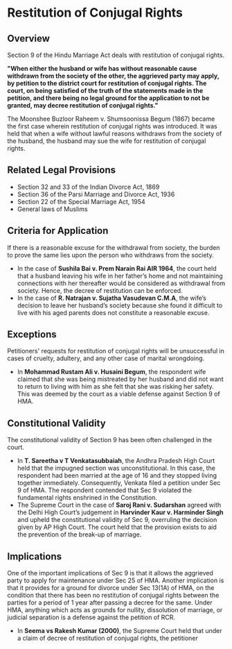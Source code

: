 # Restitution of Conjugal Rights

## Overview

Section 9 of the Hindu Marriage Act deals with restitution of conjugal rights. 

**"When either the husband or wife has without reasonable cause withdrawn from the society of the other, the aggrieved party may apply, by petition to the district court for restitution of conjugal rights. The court, on being satisfied of the truth of the statements made in the petition, and there being no legal ground for the application to not be granted, may decree restitution of conjugal rights."**

The Moonshee Buzloor Raheem v. Shumsoonissa Begum (1867) became the first case wherein restitution of conjugal rights was introduced. It was held that when a wife without lawful reasons withdraws from the society of the husband, the husband may sue the wife for restitution of conjugal rights.

## Related Legal Provisions

- Section 32 and 33 of the Indian Divorce Act, 1869
- Section 36 of the Parsi Marriage and Divorce Act, 1936
- Section 22 of the Special Marriage Act, 1954
- General laws of Muslims

## Criteria for Application

If there is a reasonable excuse for the withdrawal from society, the burden to prove the same lies upon the person who withdraws from the society. 

- In the case of **Sushila Bai v. Prem Narain Rai AIR 1964**, the court held that a husband leaving his wife in her father’s home and not maintaining connections with her thereafter would be considered as withdrawal from society. Hence, the decree of restitution can be enforced. 
- In the case of **R. Natrajan v. Sujatha Vasudevan C.M.A**, the wife’s decision to leave her husband’s society because she found it difficult to live with his aged parents does not constitute a reasonable excuse.

## Exceptions

Petitioners' requests for restitution of conjugal rights will be unsuccessful in cases of cruelty, adultery, and any other case of marital wrongdoing. 

- In **Mohammad Rustam Ali v. Husaini Begum**, the respondent wife claimed that she was being mistreated by her husband and did not want to return to living with him as she felt that she was risking her safety. This was deemed by the court as a viable defense against Section 9 of HMA.

## Constitutional Validity

The constitutional validity of Section 9 has been often challenged in the court.

- In **T. Sareetha v T Venkatasubbaiah**, the Andhra Pradesh High Court held that the impugned section was unconstitutional. In this case, the respondent had been married at the age of 16 and they stopped living together immediately. Consequently, Venkata filed a petition under Sec 9 of HMA. The respondent contended that Sec 9 violated the fundamental rights enshrined in the Constitution. 
- The Supreme Court in the case of **Saroj Rani v. Sudarshan** agreed with the Delhi High Court’s judgement in **Harvinder Kaur v. Harminder Singh** and upheld the constitutional validity of Sec 9, overruling the decision given by AP High Court. The court held that the provision exists to aid the prevention of the break-up of marriage.

## Implications

One of the important implications of Sec 9 is that it allows the aggrieved party to apply for maintenance under Sec 25 of HMA. Another implication is that it provides for a ground for divorce under Sec 13(1A) of HMA, on the condition that there has been no restitution of conjugal rights between the parties for a period of 1 year after passing a decree for the same. Under HMA, anything which acts as grounds for nullity, dissolution of marriage, or judicial separation is a defense against the petition of RCR.

- In **Seema vs Rakesh Kumar (2000)**, the Supreme Court held that under a claim of decree of restitution of conjugal rights, the petitioner

